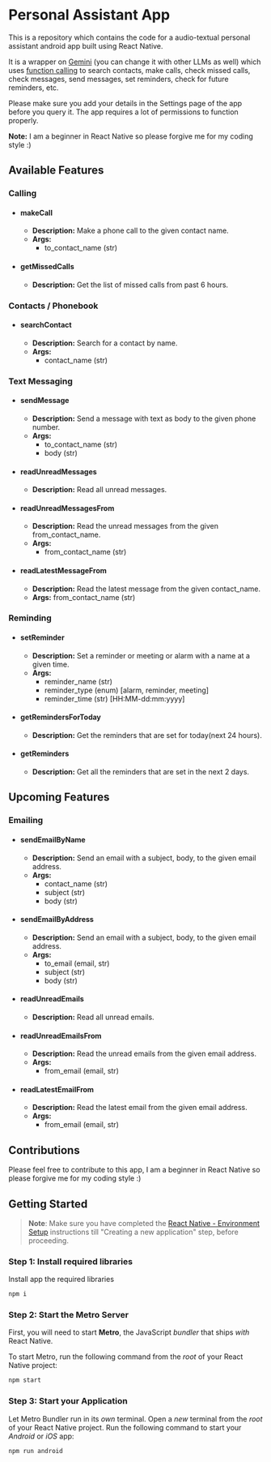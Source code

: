 # Personal Assistant App

This is a repository which contains the code for a audio-textual personal assistant android app built using React Native.

It is a wrapper on [Gemini](https://ai.google.dev/) (you can change it with other LLMs as well) which uses [function calling](https://ai.google.dev/gemini-api/docs/function-calling) to search contacts, make calls, check missed calls, check messages, send messages, set reminders, check for future reminders, etc.

Please make sure you add your details in the Settings page of the app before you query it. The app requires a lot of permissions to function properly.

**Note:** I am a beginner in React Native so please forgive me for my coding style :)

## Available Features
### Calling
- #### makeCall
   - **Description:** Make a phone call to the given contact name.
   - **Args:**
      - to_contact_name (str)

- #### getMissedCalls
   - **Description:** Get the list of missed calls from past 6 hours.

### Contacts / Phonebook
- #### searchContact
   - **Description:** Search for a contact by name.
   - **Args:**
      - contact_name (str)

### Text Messaging
- #### sendMessage
   - **Description:** Send a message with text as body to the given phone number.
   - **Args:**
      - to_contact_name (str)
      - body (str)

- #### readUnreadMessages
   - **Description:** Read all unread messages.

- #### readUnreadMessagesFrom
   - **Description:** Read the unread messages from the given from_contact_name.
   - **Args:**
      - from_contact_name (str)

- #### readLatestMessageFrom
   - **Description:** Read the latest message from the given contact_name.
   - **Args:**
      from_contact_name (str)

### Reminding
- #### setReminder
   - **Description:** Set a reminder or meeting or alarm with a name at a given time.
   - **Args:**
      - reminder_name (str)
      - reminder_type (enum) [alarm, reminder, meeting]
      - reminder_time (str) [HH:MM-dd:mm:yyyy]

- #### getRemindersForToday
   - **Description:** Get the reminders that are set for today(next 24 hours).

- #### getReminders
   - **Description:** Get all the reminders that are set in the next 2 days.

## Upcoming Features

### Emailing
- #### sendEmailByName
   - **Description:** Send an email with a subject, body, to the given email address.
   - **Args:**
      - contact_name (str)
      - subject (str)
      - body (str)

- #### sendEmailByAddress
   - **Description:** Send an email with a subject, body, to the given email address.
   - **Args:**
      - to_email (email, str)
      - subject (str)
      - body (str)

- #### readUnreadEmails
   - **Description:** Read all unread emails.

- #### readUnreadEmailsFrom
   - **Description:** Read the unread emails from the given email address.
   - **Args:**
      - from_email (email, str)

- #### readLatestEmailFrom
   - **Description:** Read the latest email from the given email address.
   - **Args:**
      - from_email (email, str)

## Contributions
Please feel free to contribute to this app, I am a beginner in React Native so please forgive me for my coding style :)

## Getting Started

>**Note**: Make sure you have completed the [React Native - Environment Setup](https://reactnative.dev/docs/environment-setup) instructions till "Creating a new application" step, before proceeding.


### Step 1: Install required libraries
Install app the required libraries
```bash
npm i
```

### Step 2: Start the Metro Server

First, you will need to start **Metro**, the JavaScript _bundler_ that ships _with_ React Native.

To start Metro, run the following command from the _root_ of your React Native project:

```bash
npm start
```

### Step 3: Start your Application

Let Metro Bundler run in its _own_ terminal. Open a _new_ terminal from the _root_ of your React Native project. Run the following command to start your _Android_ or _iOS_ app:

```bash
npm run android
```